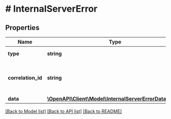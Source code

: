 # # InternalServerError

## Properties

Name | Type | Description | Notes
------------ | ------------- | ------------- | -------------
**type** | **string** | Always \&quot;list\&quot;. |
**correlation_id** | **string** | Unique identifier for this particular occurrence of the problem. |
**data** | [**\OpenAPI\Client\Model\InternalServerErrorDataInner[]**](InternalServerErrorDataInner.md) | Error data. |

[[Back to Model list]](../../README.md#models) [[Back to API list]](../../README.md#endpoints) [[Back to README]](../../README.md)
